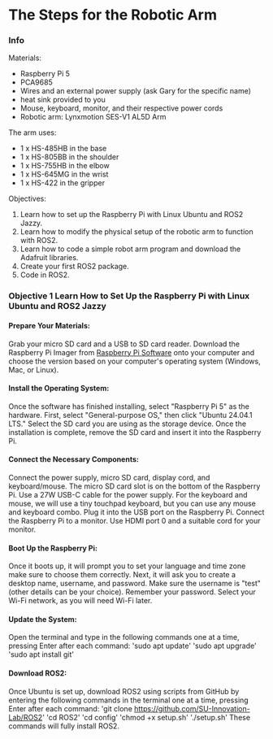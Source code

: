 
# The Steps for the Robotic Arm

### Info

Materials:

- Raspberry Pi 5
- PCA9685
- Wires and an external power supply (ask Gary for the specific name)
- heat sink provided to you
- Mouse, keyboard, monitor, and their respective power cords
- Robotic arm: Lynxmotion SES-V1 AL5D Arm

The arm uses:

- 1 x HS-485HB in the base
- 1 x HS-805BB in the shoulder
- 1 x HS-755HB in the elbow
- 1 x HS-645MG in the wrist
- 1 x HS-422 in the gripper

Objectives:

1. Learn how to set up the Raspberry Pi with Linux Ubuntu and ROS2 Jazzy.
2. Learn how to modify the physical setup of the robotic arm to function with ROS2.
3. Learn how to code a simple robot arm program and download the Adafruit libraries.
4. Create your first ROS2 package.
5. Code in ROS2.

### Objective 1 Learn How to Set Up the Raspberry Pi with Linux Ubuntu and ROS2 Jazzy

#### Prepare Your Materials:

Grab your micro SD card and a USB to SD card reader.
Download the Raspberry Pi Imager from [Raspberry Pi Software](https://www.raspberrypi.com/software/) onto your computer and choose the version based on your computer's operating system (Windows, Mac, or Linux).

#### Install the Operating System:

Once the software has finished installing, select "Raspberry Pi 5" as the hardware.
First, select "General-purpose OS," then click "Ubuntu 24.04.1 LTS."
Select the SD card you are using as the storage device.
Once the installation is complete, remove the SD card and insert it into the Raspberry Pi.

#### Connect the Necessary Components:

Connect the power supply, micro SD card, display cord, and keyboard/mouse.
The micro SD card slot is on the bottom of the Raspberry Pi.
Use a 27W USB-C cable for the power supply.
For the keyboard and mouse, we will use a tiny touchpad keyboard, but you can use any mouse and keyboard combo. Plug it into the USB port on the Raspberry Pi.
Connect the Raspberry Pi to a monitor. Use HDMI port 0 and a suitable cord for your monitor.

#### Boot Up the Raspberry Pi:

Once it boots up, it will prompt you to set your language and time zone make sure to choose them correctly.
Next, it will ask you to create a desktop name, username, and password. Make sure the username is "test" (other details can be your choice). Remember your password.
Select your Wi-Fi network, as you will need Wi-Fi later.

#### Update the System:

Open the terminal and type in the following commands one at a time, pressing Enter after each command:
'sudo apt update'
'sudo apt upgrade'
'sudo apt install git'

#### Download ROS2:
Once Ubuntu is set up, download ROS2 using scripts from GitHub by entering the following commands in the terminal one at a time, pressing Enter after each command:
'git clone https://github.com/SU-Innovation-Lab/ROS2'
'cd ROS2'
'cd config'
'chmod +x setup.sh'
'./setup.sh'
These commands will fully install ROS2.



